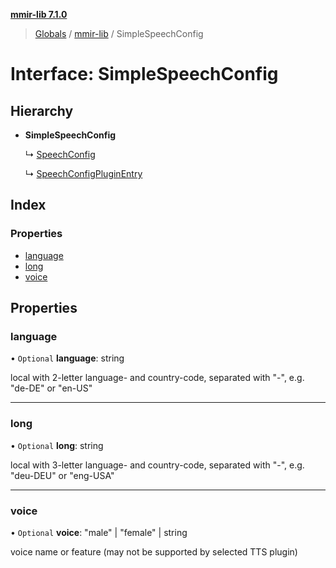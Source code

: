 **[mmir-lib 7.1.0](../README.md)**

> [Globals](../README.md) / [mmir-lib](../modules/mmir_lib.md) / SimpleSpeechConfig

# Interface: SimpleSpeechConfig

## Hierarchy

* **SimpleSpeechConfig**

  ↳ [SpeechConfig](mmir_lib.speechconfig.md)

  ↳ [SpeechConfigPluginEntry](mmir_lib.speechconfigpluginentry.md)

## Index

### Properties

* [language](mmir_lib.simplespeechconfig.md#language)
* [long](mmir_lib.simplespeechconfig.md#long)
* [voice](mmir_lib.simplespeechconfig.md#voice)

## Properties

### language

• `Optional` **language**: string

local with 2-letter language- and country-code, separated with "-", e.g. "de-DE" or "en-US"

___

### long

• `Optional` **long**: string

local with 3-letter language- and country-code, separated with "-", e.g. "deu-DEU" or "eng-USA"

___

### voice

• `Optional` **voice**: \"male\" \| \"female\" \| string

voice name or feature (may not be supported by selected TTS plugin)

